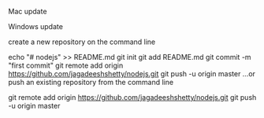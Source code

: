 Mac update

Windows update

create a new repository on the command line

echo "# nodejs" >> README.md
git init
git add README.md
git commit -m "first commit"
git remote add origin https://github.com/jagadeeshshetty/nodejs.git
git push -u origin master
…or push an existing repository from the command line

git remote add origin https://github.com/jagadeeshshetty/nodejs.git
git push -u origin master

